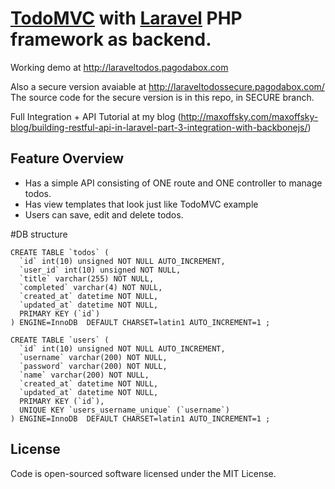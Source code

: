 # [TodoMVC](http://addyosmani.github.com/todomvc/) with [Laravel](http://laravel.com) PHP framework as backend.

Working demo at http://laraveltodos.pagodabox.com

Also a secure version avaiable at http://laraveltodossecure.pagodabox.com/ 
The source code for the secure version is in this repo, in SECURE branch. 
 
Full Integration + API Tutorial at my blog (http://maxoffsky.com/maxoffsky-blog/building-restful-api-in-laravel-part-3-integration-with-backbonejs/)

## Feature Overview

- Has a simple API consisting of ONE route and ONE controller to manage todos.
- Has view templates that look just like TodoMVC example
- Users can save, edit and delete todos.

#DB structure 

```
CREATE TABLE `todos` (
  `id` int(10) unsigned NOT NULL AUTO_INCREMENT,
  `user_id` int(10) unsigned NOT NULL,
  `title` varchar(255) NOT NULL,
  `completed` varchar(4) NOT NULL,
  `created_at` datetime NOT NULL,
  `updated_at` datetime NOT NULL,
  PRIMARY KEY (`id`)
) ENGINE=InnoDB  DEFAULT CHARSET=latin1 AUTO_INCREMENT=1 ;

CREATE TABLE `users` (
  `id` int(10) unsigned NOT NULL AUTO_INCREMENT,
  `username` varchar(200) NOT NULL,
  `password` varchar(200) NOT NULL,
  `name` varchar(200) NOT NULL,
  `created_at` datetime NOT NULL,
  `updated_at` datetime NOT NULL,
  PRIMARY KEY (`id`),
  UNIQUE KEY `users_username_unique` (`username`)
) ENGINE=InnoDB  DEFAULT CHARSET=latin1 AUTO_INCREMENT=1 ;

```

## License
Code is open-sourced software licensed under the MIT License.
